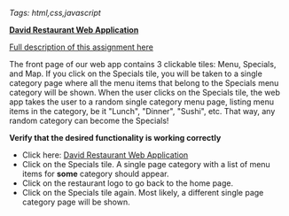 *Tags: html,css,javascript*

[**David Restaurant Web Application**](https://cmn0705.github.io/David_Restaurant_Website/index.html)

[Full description of this assignment here](https://github.com/cmn0705/David_Restaurant_Website/blob/master/Assignment-5.md)

The front page of our web app contains 3 clickable tiles: Menu, Specials, and Map. If you click on the Specials tile, you will be taken to a single category page where all the menu items that belong to the Specials menu category will be shown. When the user clicks on the Specials tile, the web app takes the user to a random single category menu page, listing menu items in the category, be it "Lunch", "Dinner", "Sushi", etc. That way, any random category can become the Specials!

**Verify that the desired functionality is working correctly**
  * Click here: [David Restaurant Web Application](https://cmn0705.github.io/David_Restaurant_Website/index.html)
  * Click on the Specials tile. A single page category with a list of menu items for **some** category should appear.
  * Click on the restaurant logo to go back to the home page.
  * Click on the Specials tile again. Most likely, a different single page category page will be shown.
